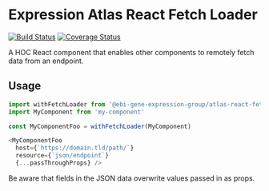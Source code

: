 # Expression Atlas React Fetch Loader
[![Build Status](https://travis-ci.com/ebi-gene-expression-group/atlas-react-fetch-loader.svg?branch=master)](https://travis-ci.com/ebi-gene-expression-group/atlas-react-fetch-loader) [![Coverage Status](https://coveralls.io/repos/github/ebi-gene-expression-group/atlas-react-fetch-loader/badge.svg?branch=master)](https://coveralls.io/github/ebi-gene-expression-group/atlas-react-fetch-loader?branch=master)

A HOC React component that enables other components to remotely fetch data from an endpoint.

## Usage
```js
import withFetchLoader from '@ebi-gene-expression-group/atlas-react-fetch-loader'
import MyComponent from 'my-component'

const MyComponentFoo = withFetchLoader(MyComponent)

<MyComponentFoo
  host={`https://domain.tld/path/`}
  resource={`json/endpoint`}
  {...passThroughProps} />
```

Be aware that fields in the JSON data overwrite values passed in as props.

